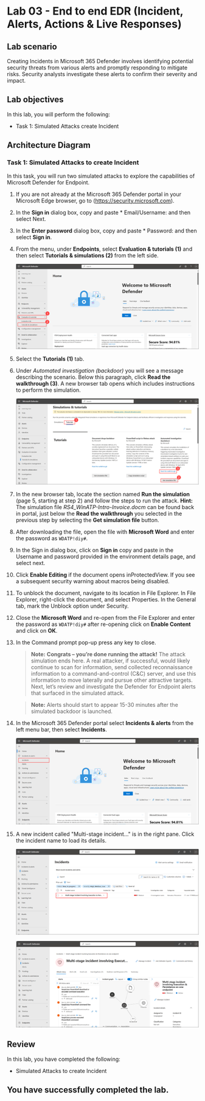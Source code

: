 # Lab 03 - End to end EDR (Incident, Alerts, Actions & Live Responses)

## Lab scenario

Creating Incidents in Microsoft 365 Defender involves identifying potential security threats from various alerts and promptly responding to mitigate risks. Security analysts investigate these alerts to confirm their severity and impact.

## Lab objectives

In this lab, you will perform the following:

- Task 1: Simulated Attacks create Incident

## Architecture Diagram


### Task 1: Simulated Attacks to create Incident

In this task, you will run two simulated attacks to explore the capabilities of Microsoft Defender for Endpoint.

1. If you are not already at the Microsoft 365 Defender portal in your Microsoft Edge browser, go to (https://security.microsoft.com). 

1. In the **Sign in** dialog box, copy and paste * Email/Username: <inject key="AzureAdUserEmail"></inject> and then select Next.

1. In the **Enter password** dialog box, copy and paste * Password: <inject key="AzureAdUserPassword"></inject> and then select **Sign in**.

1. From the menu, under **Endpoints**, select **Evaluation & tutorials (1)** and then select **Tutorials & simulations (2)** from the left side.

   ![Picture 1](../Media/incident1.png)

1. Select the **Tutorials (1)** tab.

1. Under *Automated investigation (backdoor)* you will see a message describing the scenario. Below this paragraph, click **Read the walkthrough (3)**. A new browser tab opens which includes instructions to perform the simulation.

   ![Picture 1](../Media/incident2.png)

1. In the new browser tab, locate the section named **Run the simulation** (page 5, starting at step 2) and follow the steps to run the attack. **Hint:** The simulation file *RS4_WinATP-Intro-Invoice.docm* can be found back in portal, just below the **Read the walkthrough** you selected in the previous step by selecting the **Get simulation file** button. 

1. After downloading the file,  open the file with **Microsoft Word** and enter the password as `WDATP!diy#`.

1. In the Sign in dialog box, click on **Sign in** copy and paste in the Username and password provided in the environment details page, and select next.    

1. Click **Enable Editing** if the document opens inProtectedView. If you see a subsequent security warning about macros being disabled.    

1. To unblock the document, navigate to its location in File Explorer. In File Explorer, right-click the document, and select Properties. In the General tab, mark the Unblock option under Security.   

1. Close the **Microsoft Word** and re-open from the File Explorer and enter the password as `WDATP!diy#` after re-opening click on **Enable Content** and click on **OK**. 

1. In the Command prompt pop-up press any key to close. 
      
    >**Note:** **Congrats – you’re done running the attack!** The attack simulation ends here. A real attacker, if successful, would likely continue to scan for information, send collected reconnaissance information to a command-and-control (C&C) server, and use this information to move laterally and pursue other attractive targets. Next, let’s review and investigate the Defender for Endpoint alerts that surfaced in the simulated attack.

    >**Note:** Alerts should start to appear 15-30 minutes after the simulated backdoor is launched.

14. In the Microsoft 365 Defender portal select **Incidents & alerts** from the left menu bar, then select **Incidents**.

    ![Picture 1](../Media/incident3.png)

15. A new incident called "Multi-stage incident..." is in the right pane. Click the incident name to load its details.

    ![Picture 1](../Media/incident4.png)

    ![Picture 1](../Media/incident5.png)

## Review
In this lab, you have completed the following:

- Simulated Attacks to create Incident

## You have successfully completed the lab.
